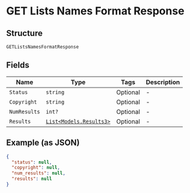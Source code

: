 
# GET Lists Names Format Response

## Structure

`GETListsNamesFormatResponse`

## Fields

| Name | Type | Tags | Description |
|  --- | --- | --- | --- |
| `Status` | `string` | Optional | - |
| `Copyright` | `string` | Optional | - |
| `NumResults` | `int?` | Optional | - |
| `Results` | [`List<Models.Results3>`](../../doc/models/results-3.md) | Optional | - |

## Example (as JSON)

```json
{
  "status": null,
  "copyright": null,
  "num_results": null,
  "results": null
}
```

